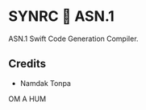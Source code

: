 SYNRC 💬 ASN.1
==============

ASN.1 Swift Code Generation Compiler.

Credits
-------

* Namdak Tonpa

OM A HUM
